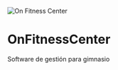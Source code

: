 ![On Fitness Center](https://cdn.dribbble.com/users/807357/screenshots/2044524/10.jpg "On Fitness Center Perú") 
# OnFitnessCenter
Software de gestión para gimnasio

